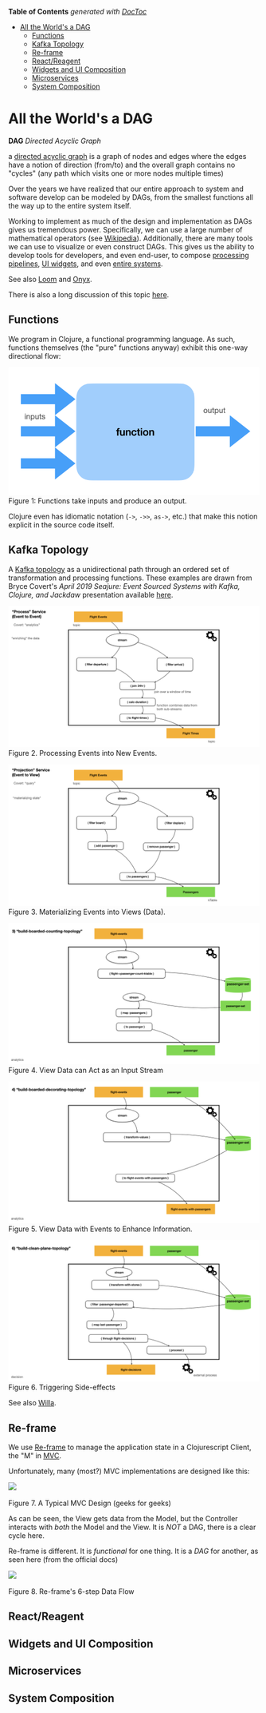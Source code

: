 <!-- START doctoc generated TOC please keep comment here to allow auto update -->
<!-- DON'T EDIT THIS SECTION, INSTEAD RE-RUN doctoc TO UPDATE -->
**Table of Contents**  *generated with [DocToc](https://github.com/thlorenz/doctoc)*

- [All the World's a DAG](#all-the-worlds-a-dag)
  - [Functions](#functions)
  - [Kafka Topology](#kafka-topology)
  - [Re-frame](#re-frame)
  - [React/Reagent](#reactreagent)
  - [Widgets and UI Composition](#widgets-and-ui-composition)
  - [Microservices](#microservices)
  - [System Composition](#system-composition)

<!-- END doctoc generated TOC please keep comment here to allow auto update -->

# All the World's a DAG


**DAG** _Directed Acyclic Graph_

a [directed acyclic graph](https://en.wikipedia.org/wiki/Directed_acyclic_graph) is a graph of nodes and 
edges where the edges have a notion of direction (from/to) and
the overall graph contains no "cycles" (any path which visits one or more nodes multiple times) 

Over the years we have realized that our entire approach to system and software develop can be modeled by DAGs,
from the smallest functions all the way up to the entire system itself.

Working to implement as much of the design and implementation as DAGs gives us tremendous power. Specifically, we
can use a large number of mathematical operators (see [Wikipedia](https://en.wikipedia.org/wiki/Directed_acyclic_graph)).
Additionally, there are many tools we can use to visualize or even construct DAGs. This gives us the ability to 
develop tools for developers, and even end-user, to compose [processing pipelines](#kafka-topology), [UI widgets](#widgets-and-ui-composition),
and even [entire systems](#system-composition).

See also [Loom](https://github.com/aysylu/loom) and [Onyx](http://www.onyxplatform.org).

There is also a long discussion of this topic [here](https://softwareengineering.stackexchange.com/questions/171671/when-to-use-dag-directed-acyclic-graph-in-programming). 

## Functions

We program in Clojure, a functional programming language. As such, functions themselves (the "pure" functions
anyway) exhibit this one-way directional flow:

![](figures/atwiad/atwiad.001.png)
Figure 1: Functions take inputs and produce an output.

Clojure even has idiomatic notation (`->`, `->>`, `as->`, etc.) that make this notion explicit in the source code itself.

## Kafka Topology

A [Kafka topology](https://jaceklaskowski.gitbooks.io/mastering-kafka-streams/content/kafka-streams-Topology.html) as a 
unidirectional path through an ordered set of transformation and processing functions. These examples are drawn from Bryce Covert's
_April 2019 Seajure: Event Sourced Systems with Kafka, Clojure, and Jackdaw_ presentation available 
[here](https://www.youtube.com/watch?v=qNn2ykAaKis).

![](figures/atwiad/atwiad.002.png)
Figure 2. Processing Events into New Events.

![](figures/atwiad/atwiad.003.png)
Figure 3. Materializing Events into Views (Data).

![](figures/atwiad/atwiad.004.png)
Figure 4. View Data can Act as an Input Stream

![](figures/atwiad/atwiad.005.png)
Figure 5.  View Data with Events to Enhance Information.

![](figures/atwiad/atwiad.006.png)
Figure 6. Triggering Side-effects


See also [Willa](https://github.com/DaveWM/willa).


## Re-frame

We use [Re-frame](https://day8.github.io/re-frame/re-frame/) to manage the application state in a Clojurescript Client, the "M" in 
[MVC](https://www.w3schools.in/mvc-architecture/).

Unfortunately, many (most?) MVC implementations are designed like this:

![](https://media.geeksforgeeks.org/wp-content/uploads/20201002214740/MVCSchema.png)

Figure 7. A Typical MVC Design (geeks for geeks)

As can be seen, the View gets data from the Model, but the Controller interacts with _both_ the Model and the View. It is _NOT_ 
a DAG, there is a clear cycle here.

Re-frame is different. It is _functional_ for one thing. It is a _DAG_ for another, as seen here (from the official docs)

![](https://day8.github.io/re-frame/images/Readme/6dominoes.png?raw=true)

Figure 8. Re-frame's 6-step Data Flow



## React/Reagent


## Widgets and UI Composition


## Microservices


## System Composition


